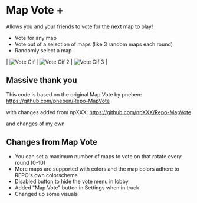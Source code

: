 # Map Vote +

Allows you and your friends to vote for the next map to play!

- Vote for any map
- Vote out of a selection of maps (like 3 random maps each round)
- Randomly select a map

| ![Vote Gif](https://i.imgur.com/mHTk8zD.gif) | ![Vote Gif 2](https://i.imgur.com/Or5NkMW.gif) | ![Vote Gif 3](https://i.imgur.com/bXgnB9y.gif) |

## Massive thank you

This code is based on the original Map Vote by pneben: https://github.com/pneben/Repo-MapVote

with changes added from npXXX: https://github.com/npXXX/Repo-MapVote

and changes of my own

## Changes from Map Vote

- You can set a maximum number of maps to vote on that rotate every round (0-10)
- More maps are supported with colors and the map colors adhere to REPO's own colorscheme
- Disabled button to hide the vote menu in lobby
- Added "Map Vote" button in Settings when in truck
- Changed up some visuals